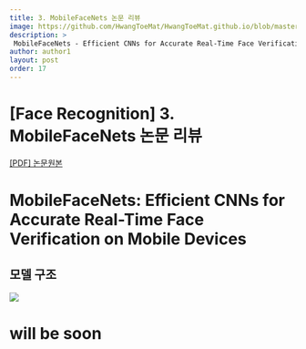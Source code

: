 ```yaml
---
title: 3. MobileFaceNets 논문 리뷰
image: https://github.com/HwangToeMat/HwangToeMat.github.io/blob/master/Paper-Review/image/MobileFaceNets/img0.png?raw=true
description: >
 MobileFaceNets - Efficient CNNs for Accurate Real-Time Face Verification on Mobile Devices을 읽고 논문 주요내용을 정리해본다.
author: author1
layout: post
order: 17
---
```

# [Face Recognition] 3. MobileFaceNets 논문 리뷰

<a href="https://arxiv.org/abs/1503.03832.pdf">[PDF] 논문원본</a>

# MobileFaceNets: Efficient CNNs for Accurate Real-Time Face Verification on Mobile Devices

## 모델 구조

<img src="https://github.com/HwangToeMat/HwangToeMat.github.io/blob/master/Paper-Review/image/MobileFaceNets/img1.png?raw=true" style="max-width:100%;margin-left: auto; margin-right: auto; display: block;">

# will be soon
